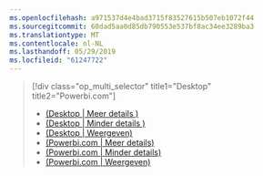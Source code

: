 ```yaml
---
ms.openlocfilehash: a971537d4e4bad3715f83527615b507eb1072f44
ms.sourcegitcommit: 60dad5aa0d85db790553e537bf8ac34ee3289ba3
ms.translationtype: MT
ms.contentlocale: nl-NL
ms.lasthandoff: 05/29/2019
ms.locfileid: "61247722"
---
```

> [!div class="op_multi_selector" title1="Desktop" title2="Powerbi.com"]
> * [(Desktop | Meer details )](../power-bi-custom-visuals-use.md)
> * [(Desktop | Minder details )](../powerbi-custom-visuals-use-less.md)
> * [(Desktop | Weergeven)](../powerbi-custom-visuals-add-to-report-vid.md)
> * [(Powerbi.com | Meer details)](../power-bi-report-add-custom-visual.md)
> * [(Powerbi.com | Minder details)](../powerbi-custom-visuals-add-to-report-less.md)
> * [(Powerbi.com | Weergeven)](../powerbi-custom-visuals-add-to-report-vid.md)
> 
> 

